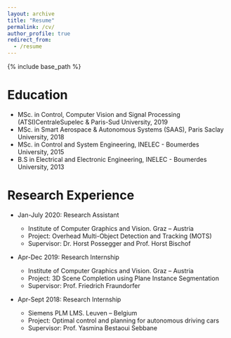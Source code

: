 ```yaml
---
layout: archive
title: "Resume"
permalink: /cv/
author_profile: true
redirect_from:
  - /resume
---
```


{% include base_path %}

Education
======

* MSc. in Control, Computer Vision and Signal Processing (ATSI)CentraleSupelec & Paris-Sud University, 2019
* MSc. in Smart Aerospace & Autonomous Systems (SAAS), Paris Saclay University, 2018
* MSc. in Control and System Engineering, INELEC - Boumerdes University, 2015
* B.S in Electrical and Electronic Engineering, INELEC - Boumerdes University, 2013

Research Experience
======

* Jan-July 2020: Research Assistant
  * Institute of Computer Graphics and Vision. Graz – Austria
  * Project: Overhead Multi-Object Detection and Tracking (MOTS)
  * Supervisor: Dr. Horst Possegger and Prof. Horst Bischof

* Apr-Dec 2019: Research Internship
  * Institute of Computer Graphics and Vision. Graz – Austria
  * Project: 3D Scene Completion using Plane Instance Segmentation
  * Supervisor: Prof. Friedrich Fraundorfer

* Apr-Sept 2018: Research Internship
  * Siemens PLM LMS. Leuven – Belgium
  * Project: Optimal control and planning for autonomous driving cars
  * Supervisor: Prof. Yasmina Bestaoui Sebbane
  

<!-- Skills
======
* Skill 1
* Skill 2
  * Sub-skill 2.1
  * Sub-skill 2.2
  * Sub-skill 2.3
* Skill 3

Publications
======
  <ul>{% for post in site.publications %}
    {% include archive-single-cv.html %}
  {% endfor %}</ul>
  
Talks
======
  <ul>{% for post in site.talks %}
    {% include archive-single-talk-cv.html %}
  {% endfor %}</ul>
  
Teaching
======
  <ul>{% for post in site.teaching %}
    {% include archive-single-cv.html %}
  {% endfor %}</ul>
  
Service and leadership
======
* Currently signed in to 43 different slack teams -->
